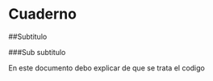 # Cuaderno

##Subtitulo

###Sub subtitulo

En este documento debo explicar de que se trata el codigo
